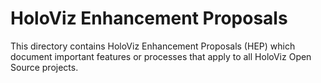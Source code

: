 # HoloViz Enhancement Proposals

This directory contains HoloViz Enhancement Proposals (HEP) which document
important features or processes that apply to all HoloViz Open Source projects.
